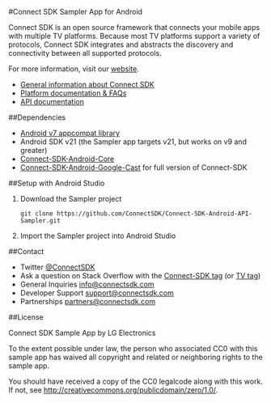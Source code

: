 #Connect SDK Sampler App for Android

Connect SDK is an open source framework that connects your mobile apps with multiple TV platforms. Because most TV platforms support a variety of protocols, Connect SDK integrates and abstracts the discovery and connectivity between all supported protocols.

For more information, visit our [website](http://www.connectsdk.com/).

* [General information about Connect SDK](http://www.connectsdk.com/discover/)
* [Platform documentation & FAQs](http://www.connectsdk.com/docs/android/)
* [API documentation](http://www.connectsdk.com/apis/android/)

##Dependencies
- [Android v7 appcompat library](http://developer.android.com/tools/support-library/features.html#v7-appcompat)
- Android SDK v21 (the Sampler app targets v21, but works on v9 and greater)
- [Connect-SDK-Android-Core](https://github.com/ConnectSDK/Connect-SDK-Android-Core)
- [Connect-SDK-Android-Google-Cast](https://github.com/ConnectSDK/Connect-SDK-Android-Google-Cast) for full version of Connect-SDK

##Setup with Android Studio
1. Download the Sampler project
    ```
    git clone https://github.com/ConnectSDK/Connect-SDK-Android-API-Sampler.git
    ```
2. Import the Sampler project into Android Studio

##Contact
* Twitter [@ConnectSDK](https://www.twitter.com/ConnectSDK)
* Ask a question on Stack Overflow with the [Connect-SDK tag](https://stackoverflow.com/tags/connect-sdk) (or [TV tag](https://stackoverflow.com/tags/tv))
* General Inquiries info@connectsdk.com
* Developer Support support@connectsdk.com
* Partnerships partners@connectsdk.com

##License

Connect SDK Sample App by LG Electronics

To the extent possible under law, the person who associated CC0 with
this sample app has waived all copyright and related or neighboring rights
to the sample app.

You should have received a copy of the CC0 legalcode along with this
work. If not, see http://creativecommons.org/publicdomain/zero/1.0/.